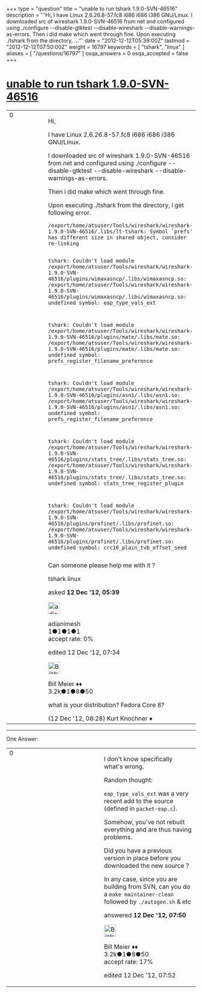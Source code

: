 +++
type = "question"
title = "unable to run tshark 1.9.0-SVN-46516"
description = '''Hi, I have Linux 2.6.26.8-57.fc8 i686 i686 i386 GNU/Linux. I downloaded src of wireshark 1.9.0-SVN-46516 from net and configured using ./configure --disable-gtktest --disable-wireshark --disable-warnings-as-errors. Then i did make which went through fine. Upon executing ./tshark from the directory, ...'''
date = "2012-12-12T05:39:00Z"
lastmod = "2012-12-12T07:50:00Z"
weight = 16797
keywords = [ "tshark", "linux" ]
aliases = [ "/questions/16797" ]
osqa_answers = 0
osqa_accepted = false
+++

<div class="headNormal">

# [unable to run tshark 1.9.0-SVN-46516](/questions/16797/unable-to-run-tshark-190-svn-46516)

</div>

<div id="main-body">

<div id="askform">

<table id="question-table" style="width:100%;"><colgroup><col style="width: 50%" /><col style="width: 50%" /></colgroup><tbody><tr class="odd"><td style="width: 30px; vertical-align: top"><div class="vote-buttons"><div id="post-16797-score" class="post-score" title="current number of votes">0</div><div id="favorite-count" class="favorite-count"></div></div></td><td><div id="item-right"><div class="question-body"><p>Hi,</p><p>I have Linux 2.6.26.8-57.fc8 i686 i686 i386 GNU/Linux.</p><p>I downloaded src of wireshark 1.9.0-SVN-46516 from net and configured using ./configure --disable-gtktest --disable-wireshark --disable-warnings-as-errors.</p><p>Then i did make which went through fine.</p><p>Upon executing ./tshark from the directory, i get following error.</p><pre><code>/export/home/atsuser/Tools/wireshark/wireshark-1.9.0-SVN-46516/.libs/lt-tshark: Symbol `prefs&#39; has different size in shared object, consider re-linking

tshark: Couldn&#39;t load module /export/home/atsuser/Tools/wireshark/wireshark-1.9.0-SVN-46516/plugins/wimaxasncp/.libs/wimaxasncp.so: /export/home/atsuser/Tools/wireshark/wireshark-1.9.0-SVN-46516/plugins/wimaxasncp/.libs/wimaxasncp.so: undefined symbol: eap_type_vals_ext

tshark: Couldn&#39;t load module /export/home/atsuser/Tools/wireshark/wireshark-1.9.0-SVN-46516/plugins/mate/.libs/mate.so: /export/home/atsuser/Tools/wireshark/wireshark-1.9.0-SVN-46516/plugins/mate/.libs/mate.so: undefined symbol: prefs_register_filename_preference

tshark: Couldn&#39;t load module /export/home/atsuser/Tools/wireshark/wireshark-1.9.0-SVN-46516/plugins/asn1/.libs/asn1.so: /export/home/atsuser/Tools/wireshark/wireshark-1.9.0-SVN-46516/plugins/asn1/.libs/asn1.so: undefined symbol: prefs_register_filename_preference

tshark: Couldn&#39;t load module /export/home/atsuser/Tools/wireshark/wireshark-1.9.0-SVN-46516/plugins/stats_tree/.libs/stats_tree.so: /export/home/atsuser/Tools/wireshark/wireshark-1.9.0-SVN-46516/plugins/stats_tree/.libs/stats_tree.so: undefined symbol: stats_tree_register_plugin

tshark: Couldn&#39;t load module /export/home/atsuser/Tools/wireshark/wireshark-1.9.0-SVN-46516/plugins/profinet/.libs/profinet.so: /export/home/atsuser/Tools/wireshark/wireshark-1.9.0-SVN-46516/plugins/profinet/.libs/profinet.so: undefined symbol: crc16_plain_tvb_offset_seed</code></pre><p>Can someone please help me with it ?</p></div><div id="question-tags" class="tags-container tags">tshark linux</div><div id="question-controls" class="post-controls"></div><div class="post-update-info-container"><div class="post-update-info post-update-info-user"><p>asked <strong>12 Dec '12, 05:39</strong></p><img src="https://secure.gravatar.com/avatar/52757a3bf68018ee5b4c92c36741c626?s=32&amp;d=identicon&amp;r=g" class="gravatar" width="32" height="32" alt="adianimesh&#39;s gravatar image" /><p>adianimesh<br />
<span class="score" title="1 reputation points">1</span><span title="1 badges"><span class="badge1">●</span><span class="badgecount">1</span></span><span title="1 badges"><span class="silver">●</span><span class="badgecount">1</span></span><span title="1 badges"><span class="bronze">●</span><span class="badgecount">1</span></span><br />
<span class="accept_rate" title="Rate of the user&#39;s accepted answers">accept rate:</span> <span title="adianimesh has no accepted answers">0%</span></p></div><div class="post-update-info post-update-info-edited"><p>edited 12 Dec '12, 07:34</p><img src="https://secure.gravatar.com/avatar/bfb20acfe44690473b10c7963b5d4a18?s=32&amp;d=identicon&amp;r=g" class="gravatar" width="32" height="32" alt="Bill%20Meier&#39;s gravatar image" /><p>Bill Meier ♦♦<br />
<span class="score" title="3180 reputation points"><span>3.2k</span></span><span title="1 badges"><span class="badge1">●</span><span class="badgecount">1</span></span><span title="8 badges"><span class="silver">●</span><span class="badgecount">8</span></span><span title="50 badges"><span class="bronze">●</span><span class="badgecount">50</span></span></p></div></div><div id="comments-container-16797" class="comments-container"><span id="16811"></span><div id="comment-16811" class="comment"><div id="post-16811-score" class="comment-score"></div><div class="comment-text"><p>what is your distribution? Fedora Core 8?</p></div><div id="comment-16811-info" class="comment-info"><span class="comment-age">(12 Dec '12, 08:28)</span> Kurt Knochner ♦</div></div></div><div id="comment-tools-16797" class="comment-tools"></div><div class="clear"></div><div id="comment-16797-form-container" class="comment-form-container"></div><div class="clear"></div></div></td></tr></tbody></table>

------------------------------------------------------------------------

<div class="tabBar">

<span id="sort-top"></span>

<div class="headQuestions">

One Answer:

</div>

</div>

<span id="16805"></span>

<div id="answer-container-16805" class="answer">

<table style="width:100%;"><colgroup><col style="width: 50%" /><col style="width: 50%" /></colgroup><tbody><tr class="odd"><td style="width: 30px; vertical-align: top"><div class="vote-buttons"><div id="post-16805-score" class="post-score" title="current number of votes">0</div></div></td><td><div class="item-right"><div class="answer-body"><p>I don't know specifically what's wrong.</p><p>Random thought:</p><p><code>eap_type_vals_ext</code> was a very recent add to the source (defined in <code>packet-eap.c</code>).</p><p>Somehow, you've not rebuilt everything and are thus having problems.</p><p>Did you have a previous version in place before you downloaded the new source ?</p><p>In any case, since you are building from SVN, can you do a <code>make maintainer-clean</code> followed by <code>./autogen.sh</code> &amp; etc</p></div><div class="answer-controls post-controls"></div><div class="post-update-info-container"><div class="post-update-info post-update-info-user"><p>answered <strong>12 Dec '12, 07:50</strong></p><img src="https://secure.gravatar.com/avatar/bfb20acfe44690473b10c7963b5d4a18?s=32&amp;d=identicon&amp;r=g" class="gravatar" width="32" height="32" alt="Bill%20Meier&#39;s gravatar image" /><p>Bill Meier ♦♦<br />
<span class="score" title="3180 reputation points"><span>3.2k</span></span><span title="1 badges"><span class="badge1">●</span><span class="badgecount">1</span></span><span title="8 badges"><span class="silver">●</span><span class="badgecount">8</span></span><span title="50 badges"><span class="bronze">●</span><span class="badgecount">50</span></span><br />
<span class="accept_rate" title="Rate of the user&#39;s accepted answers">accept rate:</span> <span title="Bill Meier has 31 accepted answers">17%</span></p></div><div class="post-update-info post-update-info-edited"><p>edited 12 Dec '12, 07:52</p></div></div><div id="comments-container-16805" class="comments-container"></div><div id="comment-tools-16805" class="comment-tools"></div><div class="clear"></div><div id="comment-16805-form-container" class="comment-form-container"></div><div class="clear"></div></div></td></tr></tbody></table>

</div>

<div class="paginator-container-left">

</div>

</div>

</div>

